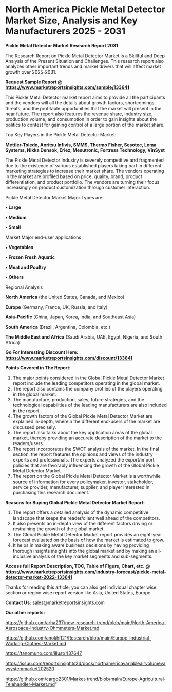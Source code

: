 # North America Pickle Metal Detector Market Size, Analysis and Key Manufacturers 2025 - 2031

<strong>Pickle Metal Detector Market Research Report 2031</strong>

The Research Report on Pickle Metal Detector Market is a Skillful and Deep Analysis of the Present Situation and Challenges. This research report also analyzes other important trends and market drivers that will affect market growth over 2025-2031.

<strong>Request Sample Report @ <a href=https://www.marketreportsinsights.com/sample/133641>https://www.marketreportsinsights.com/sample/133641</a></strong>

This Pickle Metal Detector market report aims to provide all the participants and the vendors will all the details about growth factors, shortcomings, threats, and the profitable opportunities that the market will present in the near future. The report also features the revenue share, industry size, production volume, and consumption in order to gain insights about the politics to contest for gaining control of a large portion of the market share.

Top Key Players in the Pickle Metal Detector Market:

<strong>Mettler-Toledo, Anritsu Infivis, SMMS, Thermo Fisher, Sesotec, Loma Systems, Nikka Densok, Eriez, Mesutronic, Fortress Technology, VinSyst</strong>

The Pickle Metal Detector Industry is severely competitive and fragmented due to the existence of various established players taking part in different marketing strategies to increase their market share. The vendors operating in the market are profiled based on price, quality, brand, product differentiation, and product portfolio. The vendors are turning their focus increasingly on product customization through customer interaction.

Pickle Metal Detector Market Major Types are:

<strong>• Large

• Medium

• Small</strong>

Market Major end-user applications :

<strong>• Vegetables

• Frozen Fresh Aquatic

• Meat and Poultry

• Others</strong>

Regional Analysis

</u><strong><b>North America</b></strong> (the United States, Canada, and Mexico)

<strong><b>Europe </b></strong>(Germany, France, UK, Russia, and Italy)

<strong><b>Asia-Pacific</b></strong> (China, Japan, Korea, India, and Southeast Asia)

<strong><b>South America</b></strong> (Brazil, Argentina, Colombia, etc.)

<strong><b>The Middle East and Africa</b></strong> (Saudi Arabia, UAE, Egypt, Nigeria, and South Africa)

<strong>Go For Interesting Discount Here: <a href=https://www.marketreportsinsights.com/discount/133641>https://www.marketreportsinsights.com/discount/133641</a></strong>

<strong>Points Covered in The Report:</strong>
<ol>
  <li>The major points considered in the Global Pickle Metal Detector Market report include the leading competitors operating in the global market.</li>
  <li>The report also contains the company profiles of the players operating in the global market.</li>
  <li>The manufacture, production, sales, future strategies, and the technological capabilities of the leading manufacturers are also included in the report.</li>
  <li>The growth factors of the Global Pickle Metal Detector Market are explained in-depth, wherein the different end-users of the market are discussed precisely.</li>
  <li>The report also talks about the key application areas of the global market, thereby providing an accurate description of the market to the readers/users.</li>
  <li>The report incorporates the SWOT analysis of the market. In the final section, the report features the opinions and views of the industry experts and professionals. The experts analyzed the export/import policies that are favorably influencing the growth of the Global Pickle Metal Detector Market.</li>
  <li>The report on the Global Pickle Metal Detector Market is a worthwhile source of information for every policymaker, investor, stakeholder, service provider, manufacturer, supplier, and player interested in purchasing this research document.</li>
</ol>
<strong>Reasons for Buying Global Pickle Metal Detector Market Report:</strong>

<ol>
  <li>The report offers a detailed analysis of the dynamic competitive landscape that keeps the reader/client well ahead of the competitors.</li>
  <li>It also presents an in-depth view of the different factors driving or restraining the growth of the global market.</li>
  <li>The Global Pickle Metal Detector Market report provides an eight-year forecast evaluated on the basis of how the market is estimated to grow.</li>
  <li>It helps in making aware business decisions by having providing thorough insights insights into the global market and by making an all-inclusive analysis of the key market segments and sub-segments.</li>
</ol>
<strong>Access full Report Description, TOC, Table of Figure, Chart, etc. @ <a href=https://www.marketreportsinsights.com/industry-forecast/pickle-metal-detector-market-2022-133641>https://www.marketreportsinsights.com/industry-forecast/pickle-metal-detector-market-2022-133641</a></strong>


Thanks for reading this article; you can also get individual chapter wise section or region wise report version like Asia, United States, Europe.

<strong>Contact Us:</strong>
sales@marketreportsinsights.com

<strong>Our other reports:</strong>

<a href=https://github.com/arha237/new-research-trend/blob/main/North-America-Aerospace-Industry-Ohmmeters-Market.md>https://github.com/arha237/new-research-trend/blob/main/North-America-Aerospace-Industry-Ohmmeters-Market.md</a>

<a href=https://github.com/anokhi121/Research/blob/main/Europe-Industrial-Working-Clothes-Market.md>https://github.com/anokhi121/Research/blob/main/Europe-Industrial-Working-Clothes-Market.md</a>

<a href=https://tanomuno.com/illust/437647>https://tanomuno.com/illust/437647</a>

<a href=https://issuu.com/reportsinsights24/docs/northamericavariableairvolumevavsystemmarket202520>https://issuu.com/reportsinsights24/docs/northamericavariableairvolumevavsystemmarket202520</a>

<a href=https://github.com/cargo2301/Market-trend/blob/main/Europe-Agricultural-Telehandler-Market.md>https://github.com/cargo2301/Market-trend/blob/main/Europe-Agricultural-Telehandler-Market.md</a>"
